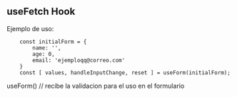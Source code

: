 ## useFetch Hook

Ejemplo de uso: 
```
    const initialForm = {
        name: '',
        age: 0,
        email: 'ejemploqq@correo.com'
    }
    const [ values, handleInputChange, reset ] = useForm(initialForm);
```

useForm() // recibe la validacion para el uso en el formulario